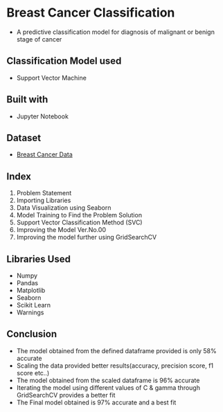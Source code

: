 # Breast Cancer Classification
* A predictive classification model for diagnosis of malignant or benign stage of cancer

## Classification Model used
* Support Vector Machine

## Built with
* Jupyter Notebook

## Dataset
* [Breast Cancer Data](https://archive.ics.uci.edu/ml/datasets/Breast+Cancer+Wisconsin+%28Diagnostic%29)

## Index
 1. Problem Statement
 2. Importing Libraries
 3. Data Visualization using Seaborn
 4. Model Training to Find the Problem Solution
 5. Support Vector Classification Method (SVC)
 6. Improving the Model Ver.No.00
 7. Improving the model further using GridSearchCV
 
 ## Libraries Used
 
 * Numpy
 * Pandas
 * Matplotlib
 * Seaborn
 * Scikit Learn
 * Warnings
 
 ## Conclusion
* The model obtained from the defined dataframe provided is only 58% accurate
* Scaling the data provided better results(accuracy, precision score, f1 score etc..)
* The model obtained from the scaled dataframe is 96% accurate
* Iterating the model using different values of C & gamma through GridSearchCV provides a better fit
* The Final model obtained is 97% accurate and a best fit
